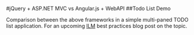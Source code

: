 #jQuery + ASP.NET MVC vs Angular.js + WebAPI
##Todo List Demo

Comparison between the above frameworks in a simple multi-paned TODO list application. For an upcoming [ILM](http://ilmservice.com/) best practices blog post on the topic.